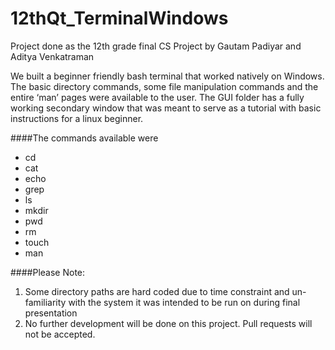 # 12thQt_TerminalWindows
Project done as the 12th grade final CS Project by Gautam Padiyar and Aditya Venkatraman

We built a beginner friendly bash terminal that worked natively on Windows. The basic directory commands, some file manipulation commands and the entire ‘man’ pages were available to the user. 
The GUI folder has a fully working secondary window that was meant to serve as a tutorial with basic instructions for a linux beginner.

####The commands available were
- cd 
- cat
- echo
- grep
- ls
- mkdir
- pwd
- rm
- touch
- man

####Please Note:

1. Some directory paths are hard coded due to time constraint and un-familiarity with the system it was intended to be run on during final presentation
2. No further development will be done on this project. Pull requests will not be accepted.

